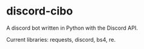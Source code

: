 # discord-cibo
A discord bot written in Python with the Discord API.

Current libraries: requests, discord, bs4, re.
